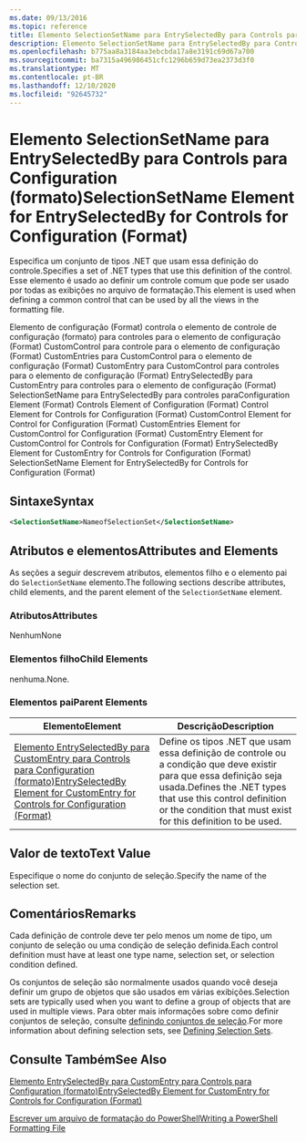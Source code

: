 ```yaml
---
ms.date: 09/13/2016
ms.topic: reference
title: Elemento SelectionSetName para EntrySelectedBy para Controls para Configuration (formato)
description: Elemento SelectionSetName para EntrySelectedBy para Controls para Configuration (formato)
ms.openlocfilehash: b775aa8a3184aa3ebcbda17a8e3191c69d67a700
ms.sourcegitcommit: ba7315a496986451cfc1296b659d73ea2373d3f0
ms.translationtype: MT
ms.contentlocale: pt-BR
ms.lasthandoff: 12/10/2020
ms.locfileid: "92645732"
---
```

# <a name="selectionsetname-element-for-entryselectedby-for-controls-for-configuration-format"></a><span data-ttu-id="91a7e-103">Elemento SelectionSetName para EntrySelectedBy para Controls para Configuration (formato)</span><span class="sxs-lookup"><span data-stu-id="91a7e-103">SelectionSetName Element for EntrySelectedBy for Controls for Configuration (Format)</span></span>

<span data-ttu-id="91a7e-104">Especifica um conjunto de tipos .NET que usam essa definição do controle.</span><span class="sxs-lookup"><span data-stu-id="91a7e-104">Specifies a set of .NET types that use this definition of the control.</span></span> <span data-ttu-id="91a7e-105">Esse elemento é usado ao definir um controle comum que pode ser usado por todas as exibições no arquivo de formatação.</span><span class="sxs-lookup"><span data-stu-id="91a7e-105">This element is used when defining a common control that can be used by all the views in the formatting file.</span></span>

<span data-ttu-id="91a7e-106">Elemento de configuração (Format) controla o elemento de controle de configuração (formato) para controles para o elemento de configuração (Format) CustomControl para controle para o elemento de configuração (Format) CustomEntries para CustomControl para o elemento de configuração (Format) CustomEntry para CustomControl para controles para o elemento de configuração (Format) EntrySelectedBy para CustomEntry para controles para o elemento de configuração (Format) SelectionSetName para EntrySelectedBy para controles para</span><span class="sxs-lookup"><span data-stu-id="91a7e-106">Configuration Element (Format) Controls Element of Configuration (Format) Control Element for Controls for Configuration (Format) CustomControl Element for Control for Configuration (Format) CustomEntries Element for CustomControl for Configuration (Format) CustomEntry Element for CustomControl for Controls for Configuration (Format) EntrySelectedBy Element for CustomEntry for Controls for Configuration (Format) SelectionSetName Element for EntrySelectedBy for Controls for Configuration (Format)</span></span>

## <a name="syntax"></a><span data-ttu-id="91a7e-107">Sintaxe</span><span class="sxs-lookup"><span data-stu-id="91a7e-107">Syntax</span></span>

```xml
<SelectionSetName>NameofSelectionSet</SelectionSetName>

```

## <a name="attributes-and-elements"></a><span data-ttu-id="91a7e-108">Atributos e elementos</span><span class="sxs-lookup"><span data-stu-id="91a7e-108">Attributes and Elements</span></span>

<span data-ttu-id="91a7e-109">As seções a seguir descrevem atributos, elementos filho e o elemento pai do `SelectionSetName` elemento.</span><span class="sxs-lookup"><span data-stu-id="91a7e-109">The following sections describe attributes, child elements, and the parent element of the `SelectionSetName` element.</span></span>

### <a name="attributes"></a><span data-ttu-id="91a7e-110">Atributos</span><span class="sxs-lookup"><span data-stu-id="91a7e-110">Attributes</span></span>

<span data-ttu-id="91a7e-111">Nenhum</span><span class="sxs-lookup"><span data-stu-id="91a7e-111">None</span></span>

### <a name="child-elements"></a><span data-ttu-id="91a7e-112">Elementos filho</span><span class="sxs-lookup"><span data-stu-id="91a7e-112">Child Elements</span></span>

<span data-ttu-id="91a7e-113">nenhuma.</span><span class="sxs-lookup"><span data-stu-id="91a7e-113">None.</span></span>

### <a name="parent-elements"></a><span data-ttu-id="91a7e-114">Elementos pai</span><span class="sxs-lookup"><span data-stu-id="91a7e-114">Parent Elements</span></span>

|<span data-ttu-id="91a7e-115">Elemento</span><span class="sxs-lookup"><span data-stu-id="91a7e-115">Element</span></span>|<span data-ttu-id="91a7e-116">Descrição</span><span class="sxs-lookup"><span data-stu-id="91a7e-116">Description</span></span>|
|-------------|-----------------|
|[<span data-ttu-id="91a7e-117">Elemento EntrySelectedBy para CustomEntry para Controls para Configuration (formato)</span><span class="sxs-lookup"><span data-stu-id="91a7e-117">EntrySelectedBy Element for CustomEntry for Controls for Configuration (Format)</span></span>](./entryselectedby-element-for-customentry-for-controls-for-configuration-format.md)|<span data-ttu-id="91a7e-118">Define os tipos .NET que usam essa definição de controle ou a condição que deve existir para que essa definição seja usada.</span><span class="sxs-lookup"><span data-stu-id="91a7e-118">Defines the .NET types that use this control definition or the condition that must exist for this definition to be used.</span></span>|

## <a name="text-value"></a><span data-ttu-id="91a7e-119">Valor de texto</span><span class="sxs-lookup"><span data-stu-id="91a7e-119">Text Value</span></span>

<span data-ttu-id="91a7e-120">Especifique o nome do conjunto de seleção.</span><span class="sxs-lookup"><span data-stu-id="91a7e-120">Specify the name of the selection set.</span></span>

## <a name="remarks"></a><span data-ttu-id="91a7e-121">Comentários</span><span class="sxs-lookup"><span data-stu-id="91a7e-121">Remarks</span></span>

<span data-ttu-id="91a7e-122">Cada definição de controle deve ter pelo menos um nome de tipo, um conjunto de seleção ou uma condição de seleção definida.</span><span class="sxs-lookup"><span data-stu-id="91a7e-122">Each control definition must have at least one type name, selection set, or selection condition defined.</span></span>

<span data-ttu-id="91a7e-123">Os conjuntos de seleção são normalmente usados quando você deseja definir um grupo de objetos que são usados em várias exibições.</span><span class="sxs-lookup"><span data-stu-id="91a7e-123">Selection sets are typically used when you want to define a group of objects that are used in multiple views.</span></span> <span data-ttu-id="91a7e-124">Para obter mais informações sobre como definir conjuntos de seleção, consulte [definindo conjuntos de seleção](./defining-selection-sets.md).</span><span class="sxs-lookup"><span data-stu-id="91a7e-124">For more information about defining selection sets, see [Defining Selection Sets](./defining-selection-sets.md).</span></span>

## <a name="see-also"></a><span data-ttu-id="91a7e-125">Consulte Também</span><span class="sxs-lookup"><span data-stu-id="91a7e-125">See Also</span></span>

[<span data-ttu-id="91a7e-126">Elemento EntrySelectedBy para CustomEntry para Controls para Configuration (formato)</span><span class="sxs-lookup"><span data-stu-id="91a7e-126">EntrySelectedBy Element for CustomEntry for Controls for Configuration (Format)</span></span>](./entryselectedby-element-for-customentry-for-controls-for-configuration-format.md)

[<span data-ttu-id="91a7e-127">Escrever um arquivo de formatação do PowerShell</span><span class="sxs-lookup"><span data-stu-id="91a7e-127">Writing a PowerShell Formatting File</span></span>](./writing-a-powershell-formatting-file.md)
